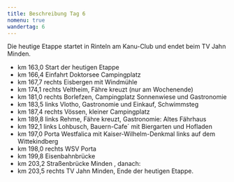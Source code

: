```yaml
---
title: Beschreibung Tag 6
nomenu: true
wandertag: 6
---
```


Die heutige Etappe startet in Rinteln am Kanu-Club und endet beim TV Jahn Minden.

-	km 163,0 Start der heutigen Etappe
-	km 166,4 Einfahrt Doktorsee Campingplatz
-	km 167,7 rechts Eisbergen mit Windmühle
-	km 174,1 rechts Veltheim, Fähre kreuzt (nur am Wochenende)
-	km 181,0 rechts Borlefzen, Campingplatz Sonnenwiese und Gastronomie
-	km 183,5 links Vlotho, Gastronomie und Einkauf, Schwimmsteg
-	km 187,4 rechts Vössen, kleiner Campingplatz
-	km 189,8 links Rehme, Fähre kreuzt, Gastronomie: Altes Fährhaus
-	km 192,1 links Lohbusch, Bauern-Cafe´ mit Biergarten und Hofladen
-	km 197,0 Porta Westfalica mit Kaiser-Wilhelm-Denkmal links auf dem Wittekindberg
-	km 198,0 rechts WSV Porta
- km 199,8 Eisenbahnbrücke 
- km 203,2 Straßenbrücke Minden , danach:	
-	km 203,5 rechts TV Jahn Minden, Ende der heutigen Etappe.


